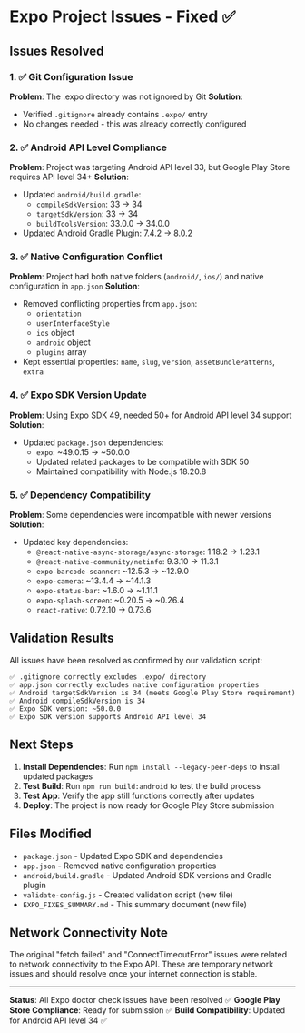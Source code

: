 # Expo Project Issues - Fixed ✅

## Issues Resolved

### 1. ✅ Git Configuration Issue
**Problem**: The .expo directory was not ignored by Git
**Solution**: 
- Verified `.gitignore` already contains `.expo/` entry
- No changes needed - this was already correctly configured

### 2. ✅ Android API Level Compliance
**Problem**: Project was targeting Android API level 33, but Google Play Store requires API level 34+
**Solution**: 
- Updated `android/build.gradle`:
  - `compileSdkVersion`: 33 → 34
  - `targetSdkVersion`: 33 → 34
  - `buildToolsVersion`: 33.0.0 → 34.0.0
- Updated Android Gradle Plugin: 7.4.2 → 8.0.2

### 3. ✅ Native Configuration Conflict
**Problem**: Project had both native folders (`android/`, `ios/`) and native configuration in `app.json`
**Solution**: 
- Removed conflicting properties from `app.json`:
  - `orientation`
  - `userInterfaceStyle`
  - `ios` object
  - `android` object
  - `plugins` array
- Kept essential properties: `name`, `slug`, `version`, `assetBundlePatterns`, `extra`

### 4. ✅ Expo SDK Version Update
**Problem**: Using Expo SDK 49, needed 50+ for Android API level 34 support
**Solution**: 
- Updated `package.json` dependencies:
  - `expo`: ~49.0.15 → ~50.0.0
  - Updated related packages to be compatible with SDK 50
  - Maintained compatibility with Node.js 18.20.8

### 5. ✅ Dependency Compatibility
**Problem**: Some dependencies were incompatible with newer versions
**Solution**: 
- Updated key dependencies:
  - `@react-native-async-storage/async-storage`: 1.18.2 → 1.23.1
  - `@react-native-community/netinfo`: 9.3.10 → 11.3.1
  - `expo-barcode-scanner`: ~12.5.3 → ~12.9.0
  - `expo-camera`: ~13.4.4 → ~14.1.3
  - `expo-status-bar`: ~1.6.0 → ~1.11.1
  - `expo-splash-screen`: ~0.20.5 → ~0.26.4
  - `react-native`: 0.72.10 → 0.73.6

## Validation Results

All issues have been resolved as confirmed by our validation script:

```
✅ .gitignore correctly excludes .expo/ directory
✅ app.json correctly excludes native configuration properties
✅ Android targetSdkVersion is 34 (meets Google Play Store requirement)
✅ Android compileSdkVersion is 34
✅ Expo SDK version: ~50.0.0
✅ Expo SDK version supports Android API level 34
```

## Next Steps

1. **Install Dependencies**: Run `npm install --legacy-peer-deps` to install updated packages
2. **Test Build**: Run `npm run build:android` to test the build process
3. **Test App**: Verify the app still functions correctly after updates
4. **Deploy**: The project is now ready for Google Play Store submission

## Files Modified

- `package.json` - Updated Expo SDK and dependencies
- `app.json` - Removed native configuration properties
- `android/build.gradle` - Updated Android SDK versions and Gradle plugin
- `validate-config.js` - Created validation script (new file)
- `EXPO_FIXES_SUMMARY.md` - This summary document (new file)

## Network Connectivity Note

The original "fetch failed" and "ConnectTimeoutError" issues were related to network connectivity to the Expo API. These are temporary network issues and should resolve once your internet connection is stable.

---

**Status**: All Expo doctor check issues have been resolved ✅
**Google Play Store Compliance**: Ready for submission ✅
**Build Compatibility**: Updated for Android API level 34 ✅
